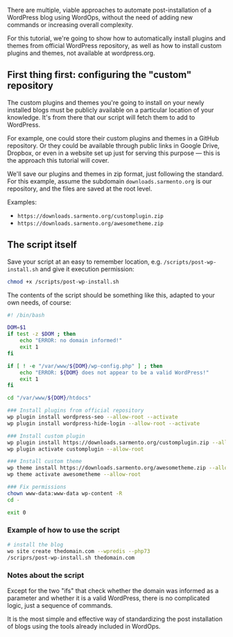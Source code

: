 There are multiple, viable approaches to automate post-installation of a WordPress blog using WordOps, without the need of adding new commands or increasing overall complexity.

For this tutorial, we're going to show how to automatically install plugins and themes from official WordPress repository, as well as how to install custom plugins and themes, not available at wordpress.org.

## First thing first: configuring the "custom" repository

The custom plugins and themes you're going to install on your newly installed blogs must be publicly available on a particular location of your knowledge. It's from there that our script will fetch them to add to WordPress.

For example, one could store their custom plugins and themes in a GitHub repository. Or they could be available through public links in Google Drive, Dropbox, or even in a website set up just for serving this purpose — this is the approach this tutorial will cover.

We'll save our plugins and themes in zip format, just following the standard. For this example, assume the subdomain `downloads.sarmento.org` is our repository, and the files are saved at the root level.

Examples:

- `https://downloads.sarmento.org/customplugin.zip`
- `https://downloads.sarmento.org/awesometheme.zip`

## The script itself

Save your script at an easy to remember location, e.g. `/scripts/post-wp-install.sh` and give it execution permission:

```bash
chmod +x /scripts/post-wp-install.sh
```

The contents of the script should be something like this, adapted to your own needs, of course:

```bash
#! /bin/bash

DOM=$1
if test -z $DOM ; then
    echo "ERROR: no domain informed!"
    exit 1
fi

if [ ! -e "/var/www/${DOM}/wp-config.php" ] ; then
    echo "ERROR: ${DOM} does not appear to be a valid WordPress!"
    exit 1
fi

cd "/var/www/${DOM}/htdocs"

### Install plugins from official repository
wp plugin install wordpress-seo --allow-root --activate
wp plugin install wordpress-hide-login --allow-root --activate

### Install custom plugin
wp plugin install https://downloads.sarmento.org/customplugin.zip --allow-root
wp plugin activate customplugin --allow-root

### Install custom theme
wp theme install https://downloads.sarmento.org/awesometheme.zip --allow-root
wp theme activate awesometheme --allow-root

### Fix permissions
chown www-data:www-data wp-content -R
cd -

exit 0
```
### Example of how to use the script

```bash
# install the blog
wo site create thedomain.com --wpredis --php73
/scriprs/post-wp-install.sh thedomain.com
```

### Notes about the script

Except for the two "ifs" that check whether the domain was informed as a parameter and whether it is a valid WordPress, there is no complicated logic, just a sequence of commands.

It is the most simple and effective way of standardizing the post installation of blogs using the tools already included in WordOps.
